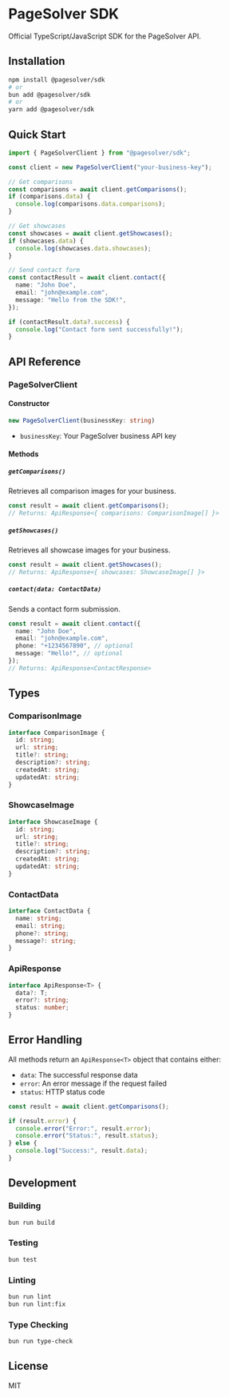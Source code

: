 # PageSolver SDK

Official TypeScript/JavaScript SDK for the PageSolver API.

## Installation

```bash
npm install @pagesolver/sdk
# or
bun add @pagesolver/sdk
# or
yarn add @pagesolver/sdk
```

## Quick Start

```typescript
import { PageSolverClient } from "@pagesolver/sdk";

const client = new PageSolverClient("your-business-key");

// Get comparisons
const comparisons = await client.getComparisons();
if (comparisons.data) {
  console.log(comparisons.data.comparisons);
}

// Get showcases
const showcases = await client.getShowcases();
if (showcases.data) {
  console.log(showcases.data.showcases);
}

// Send contact form
const contactResult = await client.contact({
  name: "John Doe",
  email: "john@example.com",
  message: "Hello from the SDK!",
});

if (contactResult.data?.success) {
  console.log("Contact form sent successfully!");
}
```

## API Reference

### PageSolverClient

#### Constructor

```typescript
new PageSolverClient(businessKey: string)
```

- `businessKey`: Your PageSolver business API key

#### Methods

##### `getComparisons()`

Retrieves all comparison images for your business.

```typescript
const result = await client.getComparisons();
// Returns: ApiResponse<{ comparisons: ComparisonImage[] }>
```

##### `getShowcases()`

Retrieves all showcase images for your business.

```typescript
const result = await client.getShowcases();
// Returns: ApiResponse<{ showcases: ShowcaseImage[] }>
```

##### `contact(data: ContactData)`

Sends a contact form submission.

```typescript
const result = await client.contact({
  name: "John Doe",
  email: "john@example.com",
  phone: "+1234567890", // optional
  message: "Hello!", // optional
});
// Returns: ApiResponse<ContactResponse>
```

## Types

### ComparisonImage

```typescript
interface ComparisonImage {
  id: string;
  url: string;
  title?: string;
  description?: string;
  createdAt: string;
  updatedAt: string;
}
```

### ShowcaseImage

```typescript
interface ShowcaseImage {
  id: string;
  url: string;
  title?: string;
  description?: string;
  createdAt: string;
  updatedAt: string;
}
```

### ContactData

```typescript
interface ContactData {
  name: string;
  email: string;
  phone?: string;
  message?: string;
}
```

### ApiResponse

```typescript
interface ApiResponse<T> {
  data?: T;
  error?: string;
  status: number;
}
```

## Error Handling

All methods return an `ApiResponse<T>` object that contains either:

- `data`: The successful response data
- `error`: An error message if the request failed
- `status`: HTTP status code

```typescript
const result = await client.getComparisons();

if (result.error) {
  console.error("Error:", result.error);
  console.error("Status:", result.status);
} else {
  console.log("Success:", result.data);
}
```

## Development

### Building

```bash
bun run build
```

### Testing

```bash
bun test
```

### Linting

```bash
bun run lint
bun run lint:fix
```

### Type Checking

```bash
bun run type-check
```

## License

MIT
